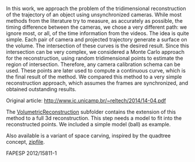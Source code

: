 In this work, we approach the problem of the tridimensional reconstruction of the trajectory of an object using unsynchronized cameras. While most methods from the literature try to measure, as accurately as possible, the timing difference between the cameras, we chose a very different path: we ignore most, or all, of the time information from the videos. The idea is quite simple. Each pair of camera and projected trajectory generate a surface on the volume. The intersection of these curves is the desired result. Since this intersection can be very complex, we considered a Monte Carlo approach for the reconstruction, using random tridimensional points to estimate the region of intersection. Therefore, any camera calibration schema can be used. These points are later used to compute a continuous curve, which is the final result of the method. We compared this method to a very simple reconstruction approach, which assumes the frames are synchronized, and obtained outstanding results.


Original article: http://www.ic.unicamp.br/~reltech/2014/14-04.pdf


The [VolumetricReconstruction](https://code.google.com/p/ucr-timeless/source/browse/#svn%2Ftrunk%2FVolumetricReconstruction) subfolder contains the extension of this method to a full 3d reconstruction. This step needs a model to fit into the reconstructed points. We included a simple model (ball) as example.

Also available is a variant of space carving, inspired by the quadtree concept, [zipfile](https://code.google.com/p/ucr-timeless/source/browse/trunk/quadReconstruction.zip).

FAPESP 2012/15811-1